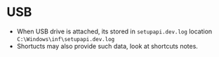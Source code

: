 # USB
- When USB drive is attached, its stored in `setupapi.dev.log` location `C:\Windows\inf\setupapi.dev.log`
- Shortucts may also provide such data, look at shortcuts notes.
